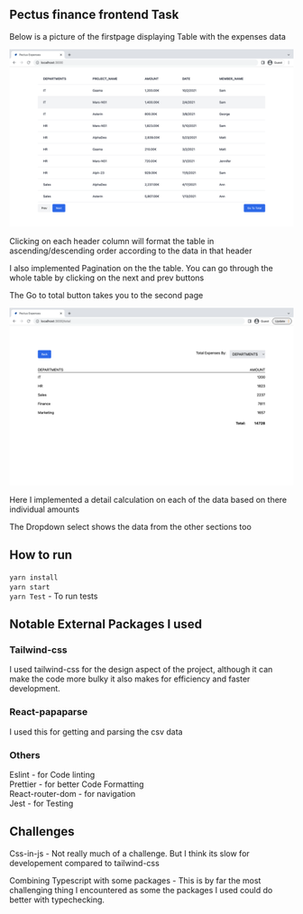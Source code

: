 ## Pectus finance frontend Task

Below is a picture of the firstpage displaying Table with the expenses data

![image info](./public/homepage.png)

Clicking on each header column will format the table in ascending/descending order according to the data in that header

I also implemented Pagination on the the table. You can go through the whole table by clicking on the next and prev buttons

The Go to total button takes you to the second page 

![image info](./public/Totalpage.png)

Here I implemented a detail calculation on each of the data based on there individual amounts

The Dropdown select shows the data from the other sections too

## How to run
`yarn install`  
`yarn start`  
`yarn Test` - To run tests  


## Notable External Packages I used 


### Tailwind-css

I used tailwind-css for the design aspect of the project, although it can make the code more bulky
it also makes for efficiency and faster development.

### React-papaparse

I used this for getting and parsing the csv data

### Others

Eslint - for Code linting  
Prettier -  for better Code Formatting  
React-router-dom - for navigation  
Jest - for Testing  


## Challenges

Css-in-js - Not really much of a challenge. But I think its slow for developement compared to tailwind-css

Combining Typescript with some packages - This is by far the most challenging thing I encountered as some the packages I used could do better with typechecking.




